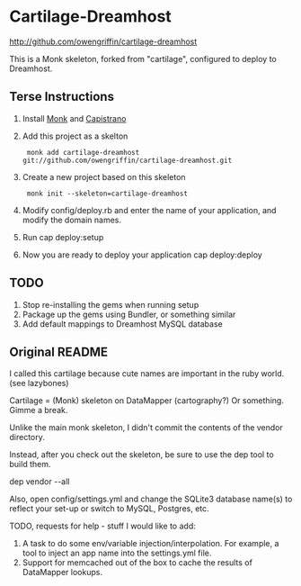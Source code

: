 # Cartilage-Dreamhost

http://github.com/owengriffin/cartilage-dreamhost

This is a Monk skeleton, forked from "cartilage", configured to deploy to Dreamhost.

## Terse Instructions

1. Install [Monk](http://monkrb.com) and [Capistrano](http://capify.org)
2. Add this project as a skelton

        monk add cartilage-dreamhost git://github.com/owengriffin/cartilage-dreamhost.git

3. Create a new project based on this skeleton

        monk init --skeleton=cartilage-dreamhost

4. Modify config/deploy.rb and enter the name of your application, and modify the domain names.
5. Run 
    cap deploy:setup
6. Now you are ready to deploy your application
    cap deploy:deploy

## TODO

1. Stop re-installing the gems when running setup
2. Package up the gems using Bundler, or something similar
3. Add default mappings to Dreamhost MySQL database

## Original README

I called this cartilage because cute names are important in the ruby world. (see lazybones)

Cartilage = (Monk) skeleton on DataMapper (cartography?) Or something. Gimme a break.

Unlike the main monk skeleton, I didn't commit the contents of the vendor directory.

Instead, after you check out the skeleton, be sure to use the dep tool to build them.

dep vendor --all


Also, open config/settings.yml and change the SQLite3 database name(s) to reflect your set-up or switch to MySQL, Postgres, etc.

TODO, requests for help - stuff I would like to add:

1. A task to do some env/variable injection/interpolation. For example, a tool to inject an app name into the settings.yml file.
2. Support for memcached out of the box to cache the results of DataMapper lookups.


